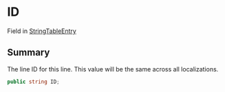 # ID

Field in [StringTableEntry](./)

## Summary

The line ID for this line. This value will be the same across all localizations.

```csharp
public string ID;
```
